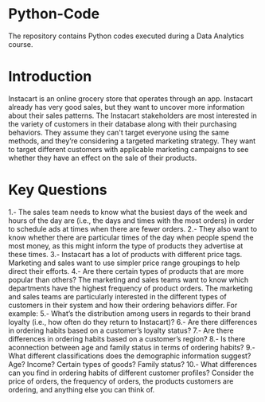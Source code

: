 # Python-Code
The repository contains Python codes executed during a Data Analytics course.
# Introduction
Instacart is an online grocery store that operates through an app. Instacart already has very good sales, but they want to uncover more information about their sales patterns.
The Instacart stakeholders are most interested in the variety of customers in their database along with their purchasing behaviors. 
They assume they can't target everyone using the same methods, and they’re considering a targeted marketing strategy. 
They want to target different customers with applicable marketing campaigns to see whether they have an effect on the sale of their products.
# Key Questions
 1.- The sales team needs to know what the busiest days of the week and hours of the day are (i.e., the days and times with the most orders) in order to schedule ads at times when there are fewer orders.
 2.- They also want to know whether there are particular times of the day when people spend the most money, as this might inform the type of products they advertise at these times.
 3.- Instacart has a lot of products with different price tags. Marketing and sales want to use simpler price range groupings to help direct their efforts.
 4.- Are there certain types of products that are more popular than others? The marketing and sales teams want to know which departments have the highest frequency of product orders.
 The marketing and sales teams are particularly interested in the different types of customers in their system and how their ordering behaviors differ. For example:
 5.- What’s the distribution among users in regards to their brand loyalty (i.e., how often do they return to Instacart)?
 6.- Are there differences in ordering habits based on a customer’s loyalty status?
 7.- Are there differences in ordering habits based on a customer’s region?
 8.- Is there aconnection between age and family status in terms of ordering habits?
 9.- What different classifications does the demographic information suggest? Age? Income? Certain types of goods? Family status?
 10.- What differences can you find in ordering habits of different customer profiles? Consider the price of orders, the frequency of orders, the products customers are ordering, and anything else you can think of.
